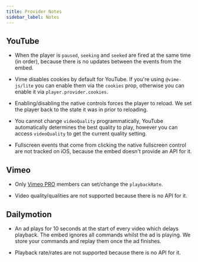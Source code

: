 ```yaml
---
title: Provider Notes
sidebar_label: Notes
---
```


## YouTube

- When the player is `paused`, `seeking` and `seeked` are fired at the same time (in order), because there is
  no updates between the events from the embed.

- Vime disables cookies by default for YouTube. If you're using `@vime-js/lite` you can enable them via the `cookies`
  prop, otherwise you can enable it via `player.provider.cookies`.

- Enabling/disabling the native controls forces the player to reload. We set the player back to the
  state it was in prior to reloading.

- You cannot change `videoQuality` programmatically, YouTube automatically determines the best quality to play,
  however you can access `videoQuality` to get the current quality setting.

- Fullscreen events that come from clicking the native fullscreen control are not tracked on iOS, because
  the embed doesn't provide an API for it.

## Vimeo

- Only [Vimeo PRO](https://vimeo.com/professionals) members can set/change the `playbackRate`.

- Video quality/qualities are not supported because there is no API for it.

## Dailymotion

- An ad plays for 10 seconds at the start of every video which delays playback. The embed ignores
  all commands whilst the ad is playing. We store your commands and replay them once the ad finishes.

- Playback rate/rates are not supported because there is no API for it.
